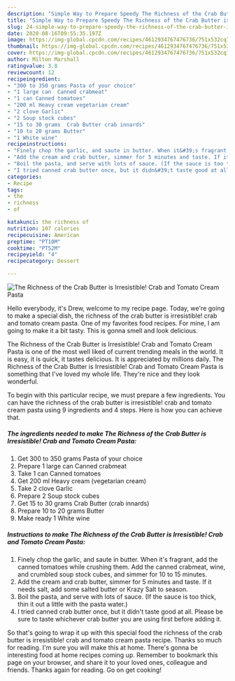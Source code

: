 ```yaml
---
description: "Simple Way to Prepare Speedy The Richness of the Crab Butter is Irresistible! Crab and Tomato Cream Pasta"
title: "Simple Way to Prepare Speedy The Richness of the Crab Butter is Irresistible! Crab and Tomato Cream Pasta"
slug: 24-simple-way-to-prepare-speedy-the-richness-of-the-crab-butter-is-irresistible-crab-and-tomato-cream-pasta
date: 2020-08-16T09:55:35.197Z
image: https://img-global.cpcdn.com/recipes/4612934767476736/751x532cq70/the-richness-of-the-crab-butter-is-irresistible-crab-and-tomato-cream-pasta-recipe-main-photo.jpg
thumbnail: https://img-global.cpcdn.com/recipes/4612934767476736/751x532cq70/the-richness-of-the-crab-butter-is-irresistible-crab-and-tomato-cream-pasta-recipe-main-photo.jpg
cover: https://img-global.cpcdn.com/recipes/4612934767476736/751x532cq70/the-richness-of-the-crab-butter-is-irresistible-crab-and-tomato-cream-pasta-recipe-main-photo.jpg
author: Milton Marshall
ratingvalue: 3.8
reviewcount: 12
recipeingredient:
- "300 to 350 grams Pasta of your choice"
- "1 large can  Canned crabmeat"
- "1 can Canned tomatoes"
- "200 ml Heavy cream vegetarian cream"
- "2 clove Garlic"
- "2 Soup stock cubes"
- "15 to 30 grams  Crab Butter crab innards"
- "10 to 20 grams Butter"
- "1 White wine"
recipeinstructions:
- "Finely chop the garlic, and saute in butter. When it&#39;s fragrant, add the canned tomatoes while crushing them. Add the canned crabmeat, wine, and crumbled soup stock cubes, and simmer for 10 to 15 minutes."
- "Add the cream and crab butter, simmer for 5 minutes and taste. If it needs salt, add some salted butter or Krazy Salt to season."
- "Boil the pasta, and serve with lots of sauce. (If the sauce is too thick, thin it out a little with the pasta water.)"
- "I tried canned crab butter once, but it didn&#39;t taste good at all. Please be sure to taste whichever crab butter you are using first before adding it."
categories:
- Recipe
tags:
- the
- richness
- of

katakunci: the richness of 
nutrition: 107 calories
recipecuisine: American
preptime: "PT10M"
cooktime: "PT52M"
recipeyield: "4"
recipecategory: Dessert

---
```



![The Richness of the Crab Butter is Irresistible! Crab and Tomato Cream Pasta](https://img-global.cpcdn.com/recipes/4612934767476736/751x532cq70/the-richness-of-the-crab-butter-is-irresistible-crab-and-tomato-cream-pasta-recipe-main-photo.jpg)

Hello everybody, it's Drew, welcome to my recipe page. Today, we're going to make a special dish, the richness of the crab butter is irresistible! crab and tomato cream pasta. One of my favorites food recipes. For mine, I am going to make it a bit tasty. This is gonna smell and look delicious.



The Richness of the Crab Butter is Irresistible! Crab and Tomato Cream Pasta is one of the most well liked of current trending meals in the world. It is easy, it is quick, it tastes delicious. It is appreciated by millions daily. The Richness of the Crab Butter is Irresistible! Crab and Tomato Cream Pasta is something that I've loved my whole life. They're nice and they look wonderful.


To begin with this particular recipe, we must prepare a few ingredients. You can have the richness of the crab butter is irresistible! crab and tomato cream pasta using 9 ingredients and 4 steps. Here is how you can achieve that.

<!--inarticleads1-->

##### The ingredients needed to make The Richness of the Crab Butter is Irresistible! Crab and Tomato Cream Pasta:

1. Get 300 to 350 grams Pasta of your choice
1. Prepare 1 large can  Canned crabmeat
1. Take 1 can Canned tomatoes
1. Get 200 ml Heavy cream (vegetarian cream)
1. Take 2 clove Garlic
1. Prepare 2 Soup stock cubes
1. Get 15 to 30 grams  Crab Butter (crab innards)
1. Prepare 10 to 20 grams Butter
1. Make ready 1 White wine




<!--inarticleads2-->

##### Instructions to make The Richness of the Crab Butter is Irresistible! Crab and Tomato Cream Pasta:

1. Finely chop the garlic, and saute in butter. When it&#39;s fragrant, add the canned tomatoes while crushing them. Add the canned crabmeat, wine, and crumbled soup stock cubes, and simmer for 10 to 15 minutes.
1. Add the cream and crab butter, simmer for 5 minutes and taste. If it needs salt, add some salted butter or Krazy Salt to season.
1. Boil the pasta, and serve with lots of sauce. (If the sauce is too thick, thin it out a little with the pasta water.)
1. I tried canned crab butter once, but it didn&#39;t taste good at all. Please be sure to taste whichever crab butter you are using first before adding it.




So that's going to wrap it up with this special food the richness of the crab butter is irresistible! crab and tomato cream pasta recipe. Thanks so much for reading. I'm sure you will make this at home. There's gonna be interesting food at home recipes coming up. Remember to bookmark this page on your browser, and share it to your loved ones, colleague and friends. Thanks again for reading. Go on get cooking!
